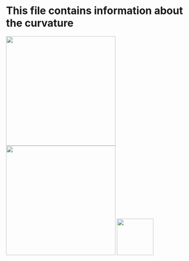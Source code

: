 # This file contains information about the curvature


<img src="https://user-images.githubusercontent.com/63856517/82141615-be392880-983f-11ea-8e3e-98d819d0fa5d.jpg" width="300" height="300" /> <img src="https://user-images.githubusercontent.com/63856517/82141738-81216600-9840-11ea-91ba-793864becb77.jpg" width="300" height="300" /> <img src="https://user-images.githubusercontent.com/63856517/82141796-e07f7600-9840-11ea-8fca-45fb8d519c20.PNG" width="100" height="100" />
